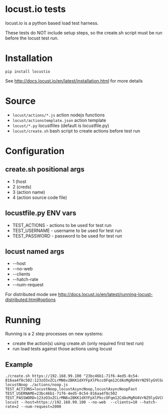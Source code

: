 # locust.io tests

locust.io is a python based load test harness. 

These tests do NOT include setup steps, so the create.sh script must be run before the locust test run.

# Installation

```pip install locustio```

See http://docs.locust.io/en/latest/installation.html for more details


# Source

* ```locust/actions/*.js``` action nodejs functions
* ```locust/actionstemplate.json``` action template
* ```locust/*.py``` locustfiles (default is locustfile.py)
* ```locust/create.sh``` bash script to create actions before test run

# Configuration

## create.sh positional args
* 1 (host
* 2 (creds)
* 3 (action name)
* 4 (action source code file)

## locustfile.py ENV vars
* TEST_ACTIONS - actions to be used for test run
* TEST_USERNAME - username to be used for test run
* TEST_PASSWORD - password to be used for test run

## locust named args
* --host
* --no-web
* --clients
* --hatch-rate
* --num-request

For distributed mode see http://docs.locust.io/en/latest/running-locust-distributed.html#options

# Running

Running is a 2 step processes on new systems:
* create the action(s) using create.sh (only required first test run)
* run load tests against those actions using locust

## Example

```
./create.sh https://192.168.99.100 "23bc46b1-71f6-4ed5-8c54-816aa4f8c502:123zO3xZCLrMN6v2BKK1dXYFpXlPkccOFqm12CdAsMgRU4VrNZ9lyGVCGuMDGIwP" locustNoop ./actions/noop.js
TEST_ACTIONS=locustNoop,locustAsyncNoop,locustAsyncNoopFast TEST_USERNAME=23bc46b1-71f6-4ed5-8c54-816aa4f8c502 TEST_PASSWORD=123zO3xZCLrMN6v2BKK1dXYFpXlPkccOFqm12CdAsMgRU4VrNZ9lyGVCGuMDGIwP locust --host=https://192.168.99.100 --no-web  --clients=10 --hatch-rate=2 --num-request=2000
```